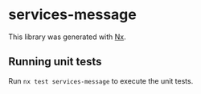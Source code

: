 # services-message

This library was generated with [Nx](https://nx.dev).

## Running unit tests

Run `nx test services-message` to execute the unit tests.
